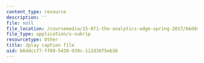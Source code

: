 ```yaml
---
content_type: resource
description: ''
file: null
file_location: /coursemedia/15-071-the-analytics-edge-spring-2017/b6ddccf7ff895420939c112d36f5eb36_R8SQafbqR1w.vtt
file_type: application/x-subrip
resourcetype: Other
title: 3play caption file
uid: b6ddccf7-ff89-5420-939c-112d36f5eb36
---
```

